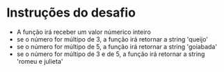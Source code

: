 # Instruções do desafio
- A função irá receber um valor númerico inteiro
- se o número for múltipo de 3, a função irá retornar a string 'queijo'
- se o número for múltipo de 5, a função irá retornar a string 'goiabada'
- se o número for múltipo de 3 e de 5, a função irá retornar a string 'romeu e julieta'

